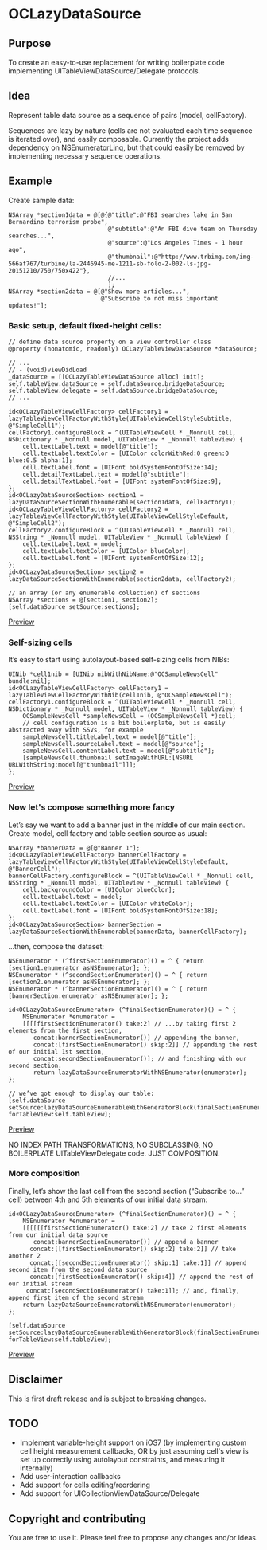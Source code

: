 # OCLazyDataSource

## Purpose

To create an easy-to-use replacement for writing boilerplate code implementing UITableViewDataSource/Delegate protocols.

## Idea

Represent table data source as a sequence of pairs (model, cellFactory).

Sequences are lazy by nature (cells are not evaluated each time sequence is iterated over), and easily composable. Currently the project adds dependency on [NSEnumeratorLinq](https://github.com/k06a/NSEnumeratorLinq), but that could easily be removed by implementing necessary sequence operations.

## Example

Create sample data:
```
NSArray *section1data = @[@{@"title":@"FBI searches lake in San Bernardino terrorism probe",
                            @"subtitle":@"An FBI dive team on Thursday searches...",
                            @"source":@"Los Angeles Times - ‎1 hour ago‎",
                            @"thumbnail":@"http://www.trbimg.com/img-566af767/turbine/la-2446945-me-1211-sb-folo-2-002-ls-jpg-20151210/750/750x422"},
                            //...
                            ];
NSArray *section2data = @[@"Show more articles...",
                          @"Subscribe to not miss important updates!"];
```

### Basic setup, default fixed-height cells:
```
// define data source property on a view controller class
@property (nonatomic, readonly) OCLazyTableViewDataSource *dataSource;

// ...
// - (void)viewDidLoad
_dataSource = [[OCLazyTableViewDataSource alloc] init];
self.tableView.dataSource = self.dataSource.bridgeDataSource;
self.tableView.delegate = self.dataSource.bridgeDataSource;
// ...

id<OCLazyTableViewCellFactory> cellFactory1 = lazyTableViewCellFactoryWithStyle(UITableViewCellStyleSubtitle, @"SimpleCell1");
cellFactory1.configureBlock = ^(UITableViewCell * _Nonnull cell, NSDictionary * _Nonnull model, UITableView * _Nonnull tableView) {
	cell.textLabel.text = model[@"title"];
	cell.textLabel.textColor = [UIColor colorWithRed:0 green:0 blue:0.5 alpha:1];
	cell.textLabel.font = [UIFont boldSystemFontOfSize:14];
	cell.detailTextLabel.text = model[@"subtitle"];
	cell.detailTextLabel.font = [UIFont systemFontOfSize:9];
};
id<OCLazyDataSourceSection> section1 = lazyDataSourceSectionWithEnumerable(section1data, cellFactory1);
id<OCLazyTableViewCellFactory> cellFactory2 = lazyTableViewCellFactoryWithStyle(UITableViewCellStyleDefault, @"SimpleCell2");
cellFactory2.configureBlock = ^(UITableViewCell * _Nonnull cell, NSString * _Nonnull model, UITableView * _Nonnull tableView) {
	cell.textLabel.text = model;
	cell.textLabel.textColor = [UIColor blueColor];
	cell.textLabel.font = [UIFont systemFontOfSize:12];
};
id<OCLazyDataSourceSection> section2 = lazyDataSourceSectionWithEnumerable(section2data, cellFactory2);

// an array (or any enumerable collection) of sections
NSArray *sections = @[section1, section2];
[self.dataSource setSource:sections];
```
[Preview](https://drive.google.com/file/d/0B7S7eiBvB1zXd2I1ZV9taDF0SDg/preview)

### Self-sizing cells

It’s easy to start using autolayout-based self-sizing cells from NIBs:
```
UINib *cell1nib = [UINib nibWithNibName:@"OCSampleNewsCell" bundle:nil];
id<OCLazyTableViewCellFactory> cellFactory1 = lazyTableViewCellFactoryWithNib(cell1nib, @"OCSampleNewsCell");
cellFactory1.configureBlock = ^(UITableViewCell * _Nonnull cell, NSDictionary * _Nonnull model, UITableView * _Nonnull tableView) {
	OCSampleNewsCell *sampleNewsCell = (OCSampleNewsCell *)cell;
	// cell configuration is a bit boilerplate, but is easily abstracted away with SSVs, for example
	sampleNewsCell.titleLabel.text = model[@"title"];
	sampleNewsCell.sourceLabel.text = model[@"source"];
	sampleNewsCell.contentLabel.text = model[@"subtitle"];
	[sampleNewsCell.thumbnail setImageWithURL:[NSURL URLWithString:model[@"thumbnail"]]];
};
```
[Preview](https://drive.google.com/file/d/0B7S7eiBvB1zXTnhDSWcyZmFHVUU/preview)

### Now let's compose something more fancy

Let’s say we want to add a banner just in the middle of our main section.
Create model, cell factory and table section source as usual:
```
NSArray *bannerData = @[@"Banner 1"];
id<OCLazyTableViewCellFactory> bannerCellFactory = lazyTableViewCellFactoryWithStyle(UITableViewCellStyleDefault, @"BannerCell");
bannerCellFactory.configureBlock = ^(UITableViewCell * _Nonnull cell, NSString * _Nonnull model, UITableView * _Nonnull tableView) {
	cell.backgroundColor = [UIColor blueColor];
	cell.textLabel.text = model;
	cell.textLabel.textColor = [UIColor whiteColor];
	cell.textLabel.font = [UIFont boldSystemFontOfSize:18];
};
id<OCLazyDataSourceSection> bannerSection = lazyDataSourceSectionWithEnumerable(bannerData, bannerCellFactory);
```

...then, compose the dataset:

```
NSEnumerator * (^firstSectionEnumerator)() = ^ { return [section1.enumerator asNSEnumerator]; };
NSEnumerator * (^secondSectionEnumerator)() = ^ { return [section2.enumerator asNSEnumerator]; };
NSEnumerator * (^bannerSectionEnumerator)() = ^ { return [bannerSection.enumerator asNSEnumerator]; };

id<OCLazyDataSourceEnumerator> (^finalSectionEnumerator)() = ^ {
    NSEnumerator *enumerator =
    [[[[firstSectionEnumerator() take:2] // ...by taking first 2 elements from the first section,
       concat:bannerSectionEnumerator()] // appending the banner,
       concat:[firstSectionEnumerator() skip:2]] // appending the rest of our initial 1st section,
       concat:secondSectionEnumerator()]; // and finishing with our second section.
       return lazyDataSourceEnumeratorWithNSEnumerator(enumerator);
};

// we’ve got enough to display our table:
[self.dataSource setSource:lazyDataSourceEnumerableWithGeneratorBlock(finalSectionEnumerator) forTableView:self.tableView];
```
[Preview](https://drive.google.com/file/d/0B7S7eiBvB1zXaW9xc0Zjc3B3aTg/preview)

NO INDEX PATH TRANSFORMATIONS, NO SUBCLASSING, NO BOILERPLATE UITableViewDelegate code.
JUST COMPOSITION.

### More composition

Finally, let’s show the last cell from the second section (“Subscribe to…” cell) between 4th and 5th elements of our initial data stream:

```
id<OCLazyDataSourceEnumerator> (^finalSectionEnumerator)() = ^ {
	NSEnumerator *enumerator =
	[[[[[[firstSectionEnumerator() take:2] // take 2 first elements from our initial data source
	   concat:bannerSectionEnumerator()] // append a banner
	  concat:[[firstSectionEnumerator() skip:2] take:2]] // take another 2
	  concat:[[secondSectionEnumerator() skip:1] take:1]] // append second item from the second data source
	  concat:[firstSectionEnumerator() skip:4]] // append the rest of our initial stream
	 concat:[secondSectionEnumerator() take:1]]; // and, finally, append first item of the second stream
	return lazyDataSourceEnumeratorWithNSEnumerator(enumerator);
};

[self.dataSource setSource:lazyDataSourceEnumerableWithGeneratorBlock(finalSectionEnumerator) forTableView:self.tableView];
```
[Preview](https://drive.google.com/file/d/0B7S7eiBvB1zXZUs2VjZyeVNpY0U/preview)


## Disclaimer

This is first draft release and is subject to breaking changes.

## TODO

* Implement variable-height support on iOS7 (by implementing custom cell height measurement callbacks, OR by just assuming cell's view is set up correctly using autolayout constraints, and measuring it internally)
* Add user-interaction callbacks
* Add support for cells editing/reordering
* Add support for UICollectionViewDataSource/Delegate

## Copyright and contributing

You are free to use it.
Please feel free to propose any changes and/or ideas.
